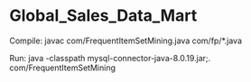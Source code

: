 # Global_Sales_Data_Mart

Compile: javac com/FrequentItemSetMining.java com/fp/*.java

Run:     java -classpath mysql-connector-java-8.0.19.jar;. com/FrequentItemSetMining
